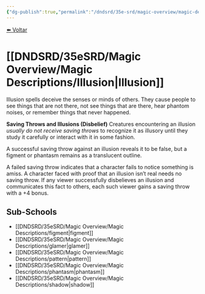 ```yaml
---
{"dg-publish":true,"permalink":"/dndsrd/35e-srd/magic-overview/magic-descriptions/illusion/"}
---
```


 
<a href="javascript:history.back()">⬅️ Voltar</a>
# [[DNDSRD/35eSRD/Magic Overview/Magic Descriptions/Illusion\|Illusion]]
Illusion spells deceive the senses or minds of others. They cause people to see things that are not there, not see things that are there, hear phantom noises, or remember things that never happened.

**Saving Throws and Illusions (Disbelief)**
Creatures encountering an illusion *usually do not receive saving throws* to recognize it as illusory until they study it carefully or interact with it in some fashion.

A successful saving throw against an illusion reveals it to be false, but a figment or phantasm remains as a translucent outline.

A failed saving throw indicates that a character fails to notice something is amiss. A character faced with proof that an illusion isn’t real needs no saving throw. If any viewer successfully disbelieves an illusion and communicates this fact to others, each such viewer gains a saving throw with a +4 bonus.

## Sub-Schools
- [[DNDSRD/35eSRD/Magic Overview/Magic Descriptions/figment\|figment]]
- [[DNDSRD/35eSRD/Magic Overview/Magic Descriptions/glamer\|glamer]]
- [[DNDSRD/35eSRD/Magic Overview/Magic Descriptions/pattern\|pattern]]
- [[DNDSRD/35eSRD/Magic Overview/Magic Descriptions/phantasm\|phantasm]]
- [[DNDSRD/35eSRD/Magic Overview/Magic Descriptions/shadow\|shadow]]
